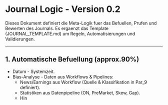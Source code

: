 # Journal Logic - Version 0.2


Dieses Dokument definiert die Meta-Logik fuer das Befuellen, Prufen und Bewerten des Journals.
Es ergaenzt das Template (JOURNAL_TEMPLATE.md) um Regeln, Automatisierungen und Validierungen.


---

## 1. Automatische Befuellung (approx.90%)
- Datum - Systemzeit.
- Bias-Analyse - Daten aus Workflows & Pipelines:
  - News/Earnings aus Workflow (Quelle & Klassifikation in Par_9 definiert).
  - Statistiken aus Datenpipeline (ON, PreMarket, Skew, Gap).
  - Hin